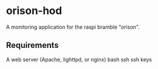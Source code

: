 orison-hod
==========

A monitoring application for the raspi bramble "orison".


Requirements
------------
A web server (Apache, lighttpd, or nginx)
bash
ssh
ssh keys
